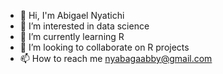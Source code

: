 - 👋 Hi, I'm Abigael Nyatichi 
- 👀 I’m interested in data science 
- 🌱 I’m currently learning R
- 💞️ I’m looking to collaborate on R projects
- 📫 How to reach me nyabagaabby@gmail.com 

<!---
Nyabaga/Nyabaga is a ✨ special ✨ repository because its `README.md` (this file) appears on your GitHub profile.
You can click the Preview link to take a look at your changes.
--->
